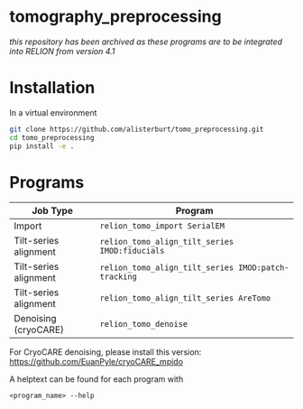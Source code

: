 # tomography_preprocessing

*this repository has been archived as these programs are to be integrated into RELION from version 4.1*

# Installation
In a virtual environment

```sh
git clone https://github.com/alisterburt/tomo_preprocessing.git
cd tomo_preprocessing
pip install -e .
```

# Programs

| Job Type  | Program |
| ------------- | ------------- |
| Import  | `relion_tomo_import SerialEM`  |
| Tilt-series alignment  | `relion_tomo_align_tilt_series IMOD:fiducials`  |
| Tilt-series alignment  | `relion_tomo_align_tilt_series IMOD:patch-tracking`  |
| Tilt-series alignment   | `relion_tomo_align_tilt_series AreTomo`  |
| Denoising (cryoCARE)   | `relion_tomo_denoise`  |

For CryoCARE denoising, please install this version: https://github.com/EuanPyle/cryoCARE_mpido

A helptext can be found for each program with

```shell
<program_name> --help
```
